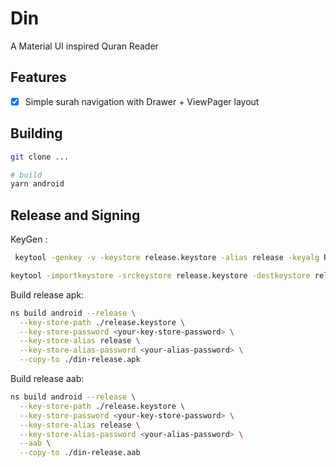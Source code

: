 # Din

A Material UI inspired Quran Reader

## Features

- [x] Simple surah navigation with Drawer + ViewPager layout

## Building

```sh
git clone ...

# build
yarn android
```

## Release and Signing

KeyGen :

```sh
 keytool -genkey -v -keystore release.keystore -alias release -keyalg RSA -keysize 2048 -validity 10000
```

```sh
keytool -importkeystore -srckeystore release.keystore -destkeystore release.keystore -deststoretype pkcs12
```

Build release apk:

```sh
ns build android --release \
  --key-store-path ./release.keystore \
  --key-store-password <your-key-store-password> \
  --key-store-alias release \
  --key-store-alias-password <your-alias-password> \
  --copy-to ./din-release.apk
```

Build release aab:

```sh
ns build android --release \
  --key-store-path ./release.keystore \
  --key-store-password <your-key-store-password> \
  --key-store-alias release \
  --key-store-alias-password <your-alias-password> \
  --aab \
  --copy-to ./din-release.aab
```

